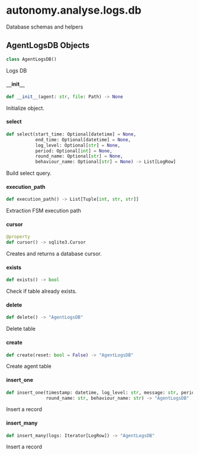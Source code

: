 <a id="autonomy.analyse.logs.db"></a>

# autonomy.analyse.logs.db

Database schemas and helpers

<a id="autonomy.analyse.logs.db.AgentLogsDB"></a>

## AgentLogsDB Objects

```python
class AgentLogsDB()
```

Logs DB

<a id="autonomy.analyse.logs.db.AgentLogsDB.__init__"></a>

#### `__`init`__`

```python
def __init__(agent: str, file: Path) -> None
```

Initialize object.

<a id="autonomy.analyse.logs.db.AgentLogsDB.select"></a>

#### select

```python
def select(start_time: Optional[datetime] = None,
           end_time: Optional[datetime] = None,
           log_level: Optional[str] = None,
           period: Optional[int] = None,
           round_name: Optional[str] = None,
           behaviour_name: Optional[str] = None) -> List[LogRow]
```

Build select query.

<a id="autonomy.analyse.logs.db.AgentLogsDB.execution_path"></a>

#### execution`_`path

```python
def execution_path() -> List[Tuple[int, str, str]]
```

Extraction FSM execution path

<a id="autonomy.analyse.logs.db.AgentLogsDB.cursor"></a>

#### cursor

```python
@property
def cursor() -> sqlite3.Cursor
```

Creates and returns a database cursor.

<a id="autonomy.analyse.logs.db.AgentLogsDB.exists"></a>

#### exists

```python
def exists() -> bool
```

Check if table already exists.

<a id="autonomy.analyse.logs.db.AgentLogsDB.delete"></a>

#### delete

```python
def delete() -> "AgentLogsDB"
```

Delete table

<a id="autonomy.analyse.logs.db.AgentLogsDB.create"></a>

#### create

```python
def create(reset: bool = False) -> "AgentLogsDB"
```

Create agent table

<a id="autonomy.analyse.logs.db.AgentLogsDB.insert_one"></a>

#### insert`_`one

```python
def insert_one(timestamp: datetime, log_level: str, message: str, period: int,
               round_name: str, behaviour_name: str) -> "AgentLogsDB"
```

Insert a record

<a id="autonomy.analyse.logs.db.AgentLogsDB.insert_many"></a>

#### insert`_`many

```python
def insert_many(logs: Iterator[LogRow]) -> "AgentLogsDB"
```

Insert a record

